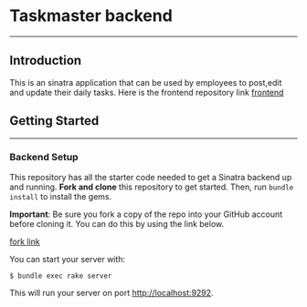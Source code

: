 # Taskmaster backend
---


## Introduction

This is an  sinatra application that can be used by employees to post,edit and update their daily tasks. Here is the frontend repository link [frontend](https://github.com/Salome254-hub/Taskmaster)


## Getting Started
---
### Backend Setup

This repository has all the starter code needed to get a Sinatra backend up and
running. **Fork and clone** this repository to get started. Then, run
`bundle install` to install the gems.

**Important**: Be sure you fork a copy of the repo into your GitHub account
before cloning it. You can do this by using the link below.

[fork link](https://github.com/Salome254-hub/Taskmaster-backend)



You can start your server with:

```console
$ bundle exec rake server
```

This will run your server on port
[http://localhost:9292](http://localhost:9292).

